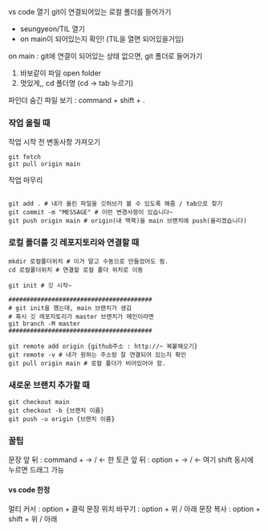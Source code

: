 
vs code 열기
git이 연결되어있는 로컬 폴더를 들어가기
- seungyeon/TIL 열기
- on main이 되어있는지 확인! (TIL을 열면 되어있을거임)

on main : git에 연결이 되어있는 상태 
없으면, git 폴더로 들어가기
1. 바보같이 파일 open  folder
2. 멋있게,,  cd 폴더명 (cd →  tab 누르기)

파인더 숨긴 파일 보기 : command + shift + .
### 작업 올릴 때

작업 시작 전 변동사항 가져오기
```shell
git fetch
git pull origin main
```

작업 마무리
``` shell

git add . # 내가 올린 파일을 깃허브가 볼 수 있도록 해줌 / tab으로 찾기
git commit -m "MESSAGE" # 이런 변경사항이 있습니다~
git push origin main # origin(내 맥북)을 main 브랜치에 push(올리겠습니다)

```


### 로컬 폴더를 깃 레포지토리와 연결할 때

```shell
mkdir 로컬폴더위치 # 이거 말고 수동으로 만들었어도 됨.
cd 로컬폴더위치 # 연결할 로컬 폴더 위치로 이동

git init # 깃 시작~

########################################
# git init을 했는데, main 브랜치가 생김
# 혹시 깃 레포지토리가 master 브랜치가 메인이라면
git branch -M master
########################################

git remote add origin {github주소 : http://~ 복붙해오기}
git remote -v # 내가 원하는 주소랑 잘 연결되어 있는지 확인
git pull origin main # 로컬 폴더가 비어있어야 함.
```


### 새로운 브랜치 추가할 때
```shell
git checkout main
git checkout -b {브랜치 이름}
git push -u origin {브랜치 이름}

```



### 꿀팁
문장 앞 뒤 : command + → / <- 
한 토큰 앞 뒤 : option + → / <- 
여기 shift 동시에 누르면 드래그 가능

#### vs code 한정
멀티 커서 : option + 클릭
문장 위치 바꾸기 : option + 위 / 아래
문장 복사 : option + shift + 위 / 아래

